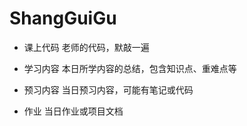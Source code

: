 # ShangGuiGu

- 课上代码
老师的代码，默敲一遍


- 学习内容
本日所学内容的总结，包含知识点、重难点等

- 预习内容
当日预习内容，可能有笔记或代码

- 作业
当日作业或项目文档
